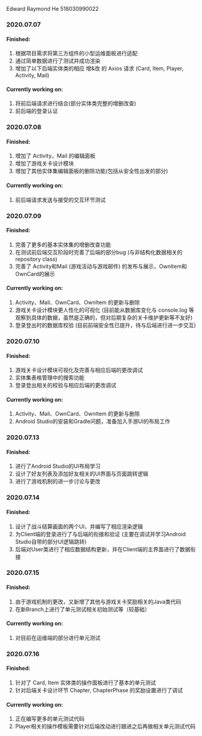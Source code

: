 Edward Raymond He 518030990022

### 2020.07.07

#### Finished: 

1. 根据项目需求将第三方组件的小型运维面板进行适配
2. 通过简单数据进行了测试并成功渲染
3. 增加了以下后端实体类的相应 增&改 的 Axios 请求
   (Card, Item, Player, Activity, Mail)

#### Currently working on:

1. 将前后端请求进行结合(部分实体类完整的增删改查)
2. 前后端的登录认证

### 2020.07.08

#### Finished: 

1. 增加了 Activity，Mail 的编辑面板
2. 增加了游戏关卡设计模块
3. 增加了其他实体集编辑面板的删除功能(包括从安全性出发的部分)

#### Currently working on:

1. 前后端请求发送与接受的交互环节测试

### 2020.07.09

#### Finished: 

1. 完善了更多的基本实体集的增删改查功能
2. 在测试前后端交互阶段时完善了后端的部分bug (与非结构化数据相关的 repository class)
3. 完善了 Activity和Mail (游戏活动与游戏邮件) 的发布与展示，OwnItem和OwnCard的展示

#### Currently working on:

1. Activity、Mail、OwnCard、OwnItem 的更新与删除
2. 游戏关卡设计模块更人性化的可视化 (目前能从数据库变化与 console.log 等观察到具体的数据，虽然是正确的，但对后期复杂的关卡维护更新等不友好)
3. 登录登出时的数据库校验 (目前前端安全性已提升，待与后端进行进一步交互)

### 2020.07.10

#### Finished: 

1. 游戏关卡设计模块可视化及完善与相应后端的更改调试
2. 实体集表格管理中的搜索功能
3. 登录登出相关的校验与相应后端的更改调试

#### Currently working on:

1. Activity、Mail、OwnCard、OwnItem 的更新与删除
2. Android Studio的安装和Gradle问题，准备加入手游UI的布局工作

### 2020.07.13

#### Finished: 

1. 进行了Android Studio的UI布局学习
2. 设计了好友列表及添加好友相关的UI界面与页面跳转逻辑
3. 进行了游戏机制的进一步讨论与更改

### 2020.07.14

#### Finished: 

1. 设计了战斗结算画面的两个UI，并编写了相应渲染逻辑
2. 为Client端的登录进行了与后端的衔接和验证 (主要在调试并学习Android Studio自带的部分UI逻辑跳转)
3. 后端对User类进行了相应数据结构更新，并在Client端的主界面进行了数据衔接

### 2020.07.15

#### Finished: 

1. 由于游戏机制的更改，又新增了其他与游戏关卡奖励相关的Java类代码
2. 在新Branch上进行了单元测试相关初始测试等（较基础）

#### Currently working on:

1. 对目前在运维端的部分进行单元测试

### 2020.07.16

#### Finished: 

1. 针对了 Card, Item 实体类的操作面板进行了基本的单元测试
2. 针对后端关卡设计环节 Chapter, ChapterPhase 的奖励设置进行了调试

#### Currently working on:

1. 正在编写更多的单元测试代码
2. Player相关的操作模板需要针对后端改动进行跟进之后再做相关单元测试代码